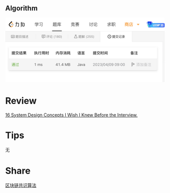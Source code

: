 ## Algorithm
![yueqingming-2023-04-09-lc](../../../images/temp/yueqingming-2023-04-09-lc.png)

# Review
[16 System Design Concepts I Wish I Knew Before the Interview.](https://medium.com/gitconnected/16-system-design-concepts-i-wish-i-knew-before-the-interview-b8586e40a73b)


# Tips
无

# Share
[区块链共识算法](https://qingming.notion.site/2af66d0bd94e4e3fa2a6c3a963c0a34a)